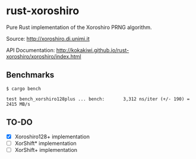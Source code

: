 rust-xoroshiro
==============

Pure Rust implementation of the Xoroshiro PRNG algorithm.

Source: http://xoroshiro.di.unimi.it

API Documentation: http://kokakiwi.github.io/rust-xoroshiro/xoroshiro/index.html

Benchmarks
----------

```
$ cargo bench

test bench_xorshiro128plus ... bench:       3,312 ns/iter (+/- 190) = 2415 MB/s
```

TO-DO
-----

- [x] Xoroshiro128+ implementation
- [ ] XorShift* implementation
- [ ] XorShift+ implementation
